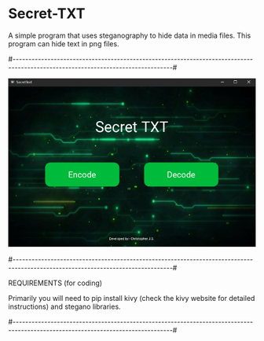 # Secret-TXT
A simple program that uses steganography to hide data in media files. This program can hide text in png files.

#--------------------------------------------------------------------------------------------------------------------------------#

![Screenshot](https://raw.githubusercontent.com/Christo77793/Secret-TXT/master/Screenshots/Screenshot%20(1).png)

#--------------------------------------------------------------------------------------------------------------------------------#

REQUIREMENTS (for coding)

Primarily you will need to pip install kivy (check the kivy website for detailed instructions) and stegano libraries.

#--------------------------------------------------------------------------------------------------------------------------------#
